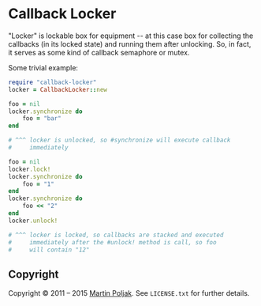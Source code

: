 Callback Locker
===============

"Locker" is lockable box for equipment -- at this case box for
collecting the callbacks (in its locked state) and running them
after unlocking. So, in fact, it serves as some kind of callback
semaphore or mutex.

Some trivial example:

```ruby
require "callback-locker"
locker = CallbackLocker::new

foo = nil
locker.synchronize do
    foo = "bar"
end

# ^^^ locker is unlocked, so #synchronize will execute callback
#     immediately

foo = nil
locker.lock!
locker.synchronize do
    foo = "1"
end
locker.synchronize do
    foo << "2"
end
locker.unlock!

# ^^^ locker is locked, so callbacks are stacked and executed
#     immediately after the #unlock! method is call, so foo
#     will contain "12"
```

Copyright
---------

Copyright &copy; 2011 &ndash; 2015 [Martin Poljak][10]. See `LICENSE.txt` for
further details.

[8]: http://rubyeventmachine.com/
[9]: http://github.com/martinkozak/callback-adapter/issues
[10]: http://www.martinpoljak.net/
